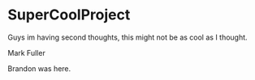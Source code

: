 # SuperCoolProject

Guys im having second thoughts, this might not be as cool as I thought.

Mark Fuller

Brandon was here.
